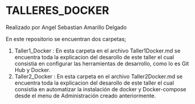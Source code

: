 # TALLERES_DOCKER

Realizado por Angel Sebastian Amarillo Delgado

En este repositorio se encuentran dos carpetas;

1. Taller1_Docker : En esta carpeta en el archivo Taller1Docker.md se encuentra toda la explicacion del desarollo de este taller el cual consistia en configurar las herramientas de desarrollo, como lo es Git Hub y Docker.
2. Taller2_Docker : En esta carpeta en el archivo Taller2Docker.md se encuentra toda la explicacion del desarollo de este taller el cual consistia en automatizar la instalación de docker y Docker-compose desde el menu de Administración creado anteriormente. 
